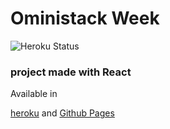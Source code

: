 # Oministack Week 

![Heroku Status](https://heroku-badge.herokuapp.com/?app=cardapio-f)


### project made with React

Available in 

[heroku](https://oministack-f.herokuapp.com/)
and
[Github Pages](https://igorwilliam.github.io/oministack-frontend/)
